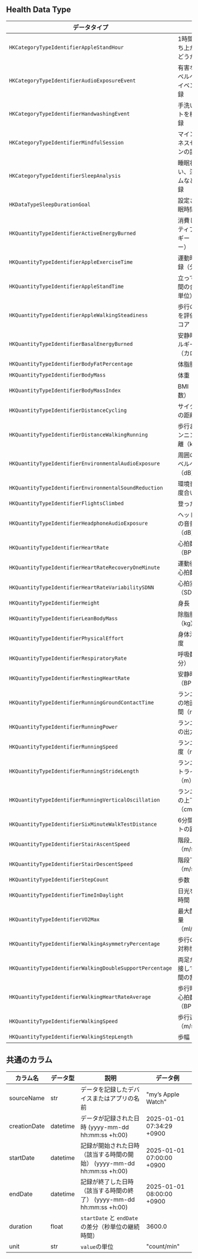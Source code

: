 ## Health Data Type

| データタイプ                                             | 説明                                     |
| -------------------------------------------------------- | ---------------------------------------- |
| `HKCategoryTypeIdentifierAppleStandHour`                 | 1時間ごとに立ち上がったかどうかを記録    |
| `HKCategoryTypeIdentifierAudioExposureEvent`             | 有害な音量レベルへの曝露イベントを記録   |
| `HKCategoryTypeIdentifierHandwashingEvent`               | 手洗いイベントを検出・記録               |
| `HKCategoryTypeIdentifierMindfulSession`                 | マインドフルネスセッションの記録         |
| `HKCategoryTypeIdentifierSleepAnalysis`                  | 睡眠状態（浅い、深い、レムなど）の記録   |
| `HKDataTypeSleepDurationGoal`                            | 設定された睡眠時間の目標                 |
| `HKQuantityTypeIdentifierActiveEnergyBurned`             | 消費したアクティブエネルギー（カロリー） |
| `HKQuantityTypeIdentifierAppleExerciseTime`              | 運動時間の記録（分単位）                 |
| `HKQuantityTypeIdentifierAppleStandTime`                 | 立っていた時間の合計（分単位）           |
| `HKQuantityTypeIdentifierAppleWalkingSteadiness`         | 歩行の安定性を評価するスコア             |
| `HKQuantityTypeIdentifierBasalEnergyBurned`              | 安静時のエネルギー消費量（カロリー）     |
| `HKQuantityTypeIdentifierBodyFatPercentage`              | 体脂肪率（%）                            |
| `HKQuantityTypeIdentifierBodyMass`                       | 体重（kg）                               |
| `HKQuantityTypeIdentifierBodyMassIndex`                  | BMI（体格指数）                          |
| `HKQuantityTypeIdentifierDistanceCycling`                | サイクリングの距離（km）                 |
| `HKQuantityTypeIdentifierDistanceWalkingRunning`         | 歩行およびランニングの距離（km）         |
| `HKQuantityTypeIdentifierEnvironmentalAudioExposure`     | 周囲の音量レベルへの曝露（dB）           |
| `HKQuantityTypeIdentifierEnvironmentalSoundReduction`    | 環境音の減少度合い                       |
| `HKQuantityTypeIdentifierFlightsClimbed`                 | 登った階数                               |
| `HKQuantityTypeIdentifierHeadphoneAudioExposure`         | ヘッドフォンの音量曝露（dB）             |
| `HKQuantityTypeIdentifierHeartRate`                      | 心拍数（BPM）                            |
| `HKQuantityTypeIdentifierHeartRateRecoveryOneMinute`     | 運動後1分間の心拍数回復量                |
| `HKQuantityTypeIdentifierHeartRateVariabilitySDNN`       | 心拍変動（SDNN）                         |
| `HKQuantityTypeIdentifierHeight`                         | 身長（cm）                               |
| `HKQuantityTypeIdentifierLeanBodyMass`                   | 除脂肪体重（kg）                         |
| `HKQuantityTypeIdentifierPhysicalEffort`                 | 身体活動の強度                           |
| `HKQuantityTypeIdentifierRespiratoryRate`                | 呼吸数（回/分）                          |
| `HKQuantityTypeIdentifierRestingHeartRate`               | 安静時心拍数（BPM）                      |
| `HKQuantityTypeIdentifierRunningGroundContactTime`       | ランニング時の地面接触時間（ms）         |
| `HKQuantityTypeIdentifierRunningPower`                   | ランニング時の出力（W）                  |
| `HKQuantityTypeIdentifierRunningSpeed`                   | ランニング速度（m/s）                    |
| `HKQuantityTypeIdentifierRunningStrideLength`            | ランニングストライド長（m）              |
| `HKQuantityTypeIdentifierRunningVerticalOscillation`     | ランニング時の上下動（cm）               |
| `HKQuantityTypeIdentifierSixMinuteWalkTestDistance`      | 6分間歩行テストの距離（m）               |
| `HKQuantityTypeIdentifierStairAscentSpeed`               | 階段上昇速度（m/s）                      |
| `HKQuantityTypeIdentifierStairDescentSpeed`              | 階段下降速度（m/s）                      |
| `HKQuantityTypeIdentifierStepCount`                      | 歩数（歩）                               |
| `HKQuantityTypeIdentifierTimeInDaylight`                 | 日光を浴びた時間（分）                   |
| `HKQuantityTypeIdentifierVO2Max`                         | 最大酸素摂取量（ml/kg/min）              |
| `HKQuantityTypeIdentifierWalkingAsymmetryPercentage`     | 歩行の左右非対称性（%）                  |
| `HKQuantityTypeIdentifierWalkingDoubleSupportPercentage` | 両足が地面に接している時間の割合（%）    |
| `HKQuantityTypeIdentifierWalkingHeartRateAverage`        | 歩行時の平均心拍数（BPM）                |
| `HKQuantityTypeIdentifierWalkingSpeed`                   | 歩行速度（m/s）                          |
| `HKQuantityTypeIdentifierWalkingStepLength`              | 歩幅（cm）                               |


## 共通のカラム
| カラム名     | データ型 | 説明                                                                   | データ例                  |
| ------------ | -------- | ---------------------------------------------------------------------- | ------------------------- |
| sourceName   | str      | データを記録したデバイスまたはアプリの名前                             | "my’s Apple Watch"        |
| creationDate | datetime | データが記録された日時 (yyyy-mm-dd hh:mm:ss +h:00)                     | 2025-01-01 07:34:29 +0900 |
| startDate    | datetime | 記録が開始された日時（該当する時間の開始） (yyyy-mm-dd hh:mm:ss +h:00) | 2025-01-01 07:00:00 +0900 |
| endDate      | datetime | 記録が終了した日時（該当する時間の終了） (yyyy-mm-dd hh:mm:ss +h:00)   | 2025-01-01 08:00:00 +0900 |
| duration     | float    | `startDate` と `endDate` の差分（秒単位の継続時間）                    | 3600.0                    |
| unit         | str      | `value`の単位                                                          | "count/min"               |
